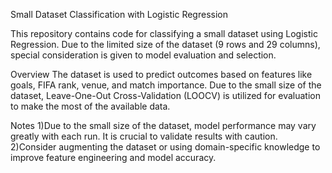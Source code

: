Small Dataset Classification with Logistic Regression

This repository contains code for classifying a small dataset using Logistic Regression. Due to the limited size of the dataset (9 rows and 29 columns), special consideration is given to model evaluation and selection.

Overview
The dataset is used to predict outcomes based on features like goals, FIFA rank, venue, and match importance. Due to the small size of the dataset, Leave-One-Out Cross-Validation (LOOCV) is utilized for evaluation to make the most of the available data.

Notes
1)Due to the small size of the dataset, model performance may vary greatly with each run. It is crucial to validate results with caution.
2)Consider augmenting the dataset or using domain-specific knowledge to improve feature engineering and model accuracy.
